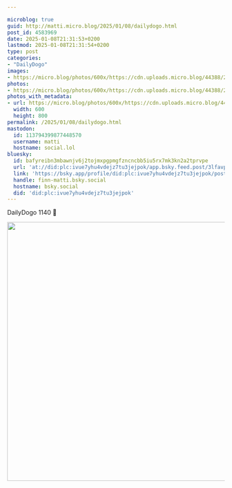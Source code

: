 ```yaml
---

microblog: true
guid: http://matti.micro.blog/2025/01/08/dailydogo.html
post_id: 4583969
date: 2025-01-08T21:31:53+0200
lastmod: 2025-01-08T21:31:54+0200
type: post
categories:
- "DailyDogo"
images:
- https://micro.blog/photos/600x/https://cdn.uploads.micro.blog/44388/2025/a586131c07c84b63bbfce286cc0a4450.jpg
photos:
- https://micro.blog/photos/600x/https://cdn.uploads.micro.blog/44388/2025/a586131c07c84b63bbfce286cc0a4450.jpg
photos_with_metadata:
- url: https://micro.blog/photos/600x/https://cdn.uploads.micro.blog/44388/2025/a586131c07c84b63bbfce286cc0a4450.jpg
  width: 600
  height: 800
permalink: /2025/01/08/dailydogo.html
mastodon:
  id: 113794399877448570
  username: matti
  hostname: social.lol
bluesky:
  id: bafyreibn3mbawnjv6j2tojmxpgpmgfzncncbb5iu5rx7mk3kn2a2tprvpe
  url: 'at://did:plc:ivue7yhu4vdejz7tu3jejpok/app.bsky.feed.post/3lfavpzb42a2a'
  link: 'https://bsky.app/profile/did:plc:ivue7yhu4vdejz7tu3jejpok/post/3lfavpzb42a2a'
  handle: finn-matti.bsky.social
  hostname: bsky.social
  did: 'did:plc:ivue7yhu4vdejz7tu3jejpok'
---
```

DailyDogo 1140 🐶

<img src="https://micro.blog/photos/600x/https://blog.martin-haehnel.de/uploads/2025/a586131c07c84b63bbfce286cc0a4450.jpg" width="600" alt="" />
